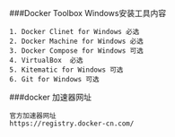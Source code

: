 ###Docker Toolbox Windows安装工具内容

	1. Docker Clinet for Windows 必选
	2. Docker Machine for Windows 必选
	3. Docker Compose for Windows 可选
	4. VirtualBox  必选
	5. Kitematic for Windows 可选
	6. Git for Windows 可选


###docker 加速器网址

	官方加速器网址
	https://registry.docker-cn.com/